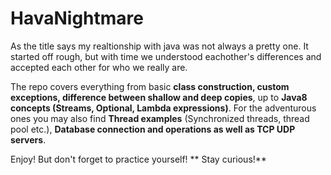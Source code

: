 # HavaNightmare

   As the title says my realtionship with java was not always a pretty one. It started off rough, but with time we understood eachother's differences and accepted each other for who we really are. 
    
   The repo covers everything from basic **class construction, custom exceptions, difference between shallow and deep copies**, up to **Java8 concepts (Streams, Optional, Lambda expressions)**. For the adventurous ones you may also find **Thread examples** (Synchronized threads, thread pool etc.), **Database connection **and operations as well as** TCP UDP servers**.
  
  
  Enjoy! But don't forget to practice yourself!
**  Stay curious!**
  
  
